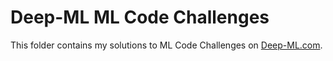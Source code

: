 # Deep-ML ML Code Challenges 

This folder contains my solutions to ML Code Challenges on [Deep-ML.com](https://www.deep-ml.com/).

